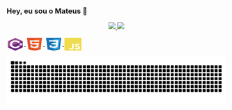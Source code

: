 ### Hey, eu sou o Mateus 👋

<div align="center">
  <a href="https://github.com/omateusteles">
  <img height="140em" src="https://github-readme-stats.vercel.app/api?username=omateusteles&show_icons=true&theme=dracula&include_all_commits=true&count_private=true"/>
  <img height="140em" src="https://github-readme-stats.vercel.app/api/top-langs/?username=omateusteles&layout=compact&langs_count=7&theme=dracula"/>
</div>
<div style="display: inline_block"><br>
  <img align="center" alt="Csharp" height="30" width="40" src="https://raw.githubusercontent.com/devicons/devicon/master/icons/csharp/csharp-original.svg">
  <img align="center" alt="HTML" height="30" width="40" src="https://raw.githubusercontent.com/devicons/devicon/master/icons/html5/html5-original.svg">
  <img align="center" alt="CSS" height="30" width="40" src="https://raw.githubusercontent.com/devicons/devicon/master/icons/css3/css3-original.svg">
  <img align="center" alt="Js" height="30" width="40" src="https://raw.githubusercontent.com/devicons/devicon/master/icons/javascript/javascript-plain.svg"> 

  ![Snake animation](https://github.com/omateusteles/omateusteles/blob/output/github-contribution-grid-snake.svg) 
</div>

